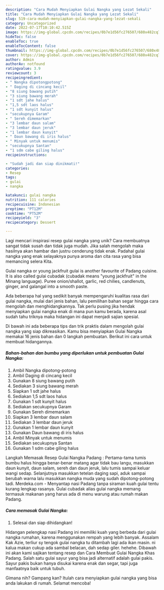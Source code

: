 ```yaml
---
description: "Cara Mudah Menyiapkan Gulai Nangka yang Lezat Sekali"
title: "Cara Mudah Menyiapkan Gulai Nangka yang Lezat Sekali"
slug: 519-cara-mudah-menyiapkan-gulai-nangka-yang-lezat-sekali
category: Uncategorized
date: 2022-07-17T10:10:42.515Z
image: https://img-global.cpcdn.com/recipes/0b7e1d56fc276507/680x482cq70/gulai-nangka-foto-resep-utama.jpg
hideToc: false
enableToc: true
enableTocContent: false
thumbnail: https://img-global.cpcdn.com/recipes/0b7e1d56fc276507/680x482cq70/gulai-nangka-foto-resep-utama.jpg
cover: https://img-global.cpcdn.com/recipes/0b7e1d56fc276507/680x482cq70/gulai-nangka-foto-resep-utama.jpg
author: Admin
authorAv: notfound
ratingvalue: 3.9
reviewcount: 3
recipeingredient:
- " Nangka dipotongpotong"
- " Daging di cincang kecil"
- "8 siung bawang putih"
- "3 siung bawang merah"
- "1 sdt jahe halus"
- "1,5 sdt laos halus"
- "1 sdt kunyit halus"
- "secukupnya Garam"
- " Sereh dimemarkan"
- "3 lembar daun salam"
- "3 lembar daun jeruk"
- "1 lembar daun kunyit"
- " Daun bawang di iris halus"
- " Minyak untuk menumis"
- "secukupnya Santan"
- "1 sdm cabe giling halus"
recipeinstructions:

- "Sudah jadi dan siap dinikmati!"
categories:
- Resep
tags:
- gulai
- nangka

katakunci: gulai nangka 
nutrition: 111 calories
recipecuisine: Indonesian
preptime: "PT12M"
cooktime: "PT52M"
recipeyield: "3"
recipecategory: Dessert

---
```





Lagi mencari inspirasi resep gulai nangka yang unik? Cara membuatnya sangat tidak susah dan tidak juga mudah. Jika salah mengolah maka hasilnya akan hambar dan justru cenderung tidak enak. Padahal gulai nangka yang enak selayaknya punya aroma dan cita rasa yang bisa memancing selera Kita.





Gulai nangka or young jackfruit gulai is another favourite of Padang cuisine. It is also called gulai cubadak (cubadak means &#34;young jackfruit&#34; in the Minang language). Puree onion/shallot, garlic, red chilies, candlenuts, ginger, and galangal into a smooth paste.

Ada beberapa hal yang sedikit banyak mempengaruhi kualitas rasa dari gulai nangka, mulai dari jenis bahan, lalu pemilihan bahan segar hingga cara mengolah dan menghidangkannya. Tak perlu pusing jika hendak menyiapkan gulai nangka enak di mana pun kamu berada, karena asal sudah tahu triknya maka hidangan ini dapat menjadi sajian spesial.






Di bawah ini ada beberapa tips dan trik praktis dalam mengolah gulai nangka yang siap dikreasikan. Kamu bisa menyiapkan Gulai Nangka memakai 16 jenis bahan dan 0 langkah pembuatan. Berikut ini cara untuk membuat hidangannya.

<!--inarticleads1-->

##### Bahan-bahan dan bumbu yang diperlukan untuk pembuatan Gulai Nangka:

1. Ambil  Nangka dipotong-potong
1. Ambil  Daging di cincang kecil
1. Gunakan 8 siung bawang putih
1. Sediakan 3 siung bawang merah
1. Siapkan 1 sdt jahe halus
1. Sediakan 1,5 sdt laos halus
1. Gunakan 1 sdt kunyit halus
1. Sediakan secukupnya Garam
1. Gunakan  Sereh dimemarkan
1. Siapkan 3 lembar daun salam
1. Sediakan 3 lembar daun jeruk
1. Gunakan 1 lembar daun kunyit
1. Gunakan  Daun bawang di iris halus
1. Ambil  Minyak untuk menumis
1. Sediakan secukupnya Santan
1. Gunakan 1 sdm cabe giling halus


Langkah Memasak Resep Gulai Nangka Padang : Pertama-tama tumis bumbu halus hingga benar-benar matang agar tidak bau langu, masukkan daun kunyit, daun salam, sereh dan daun jeruk, lalu tumis sampai keluar wangi sedap. Selanjutnya masukkan tetelan daging sapi, aduk sampai berubah warna lalu masukkan nangka muda yang sudah dipotong-potong tadi. Merdeka.com - Menyantap nasi Padang tanpa siraman kuah gulai tentu kurang lengkap rasanya. Gulai cubadak alias gulai nangka memang termasuk makanan yang harus ada di menu warung atau rumah makan Padang. 

<!--inarticleads2-->

##### Cara memasak Gulai Nangka:


1. Selesai dan siap dihidangkan!

Hidangan pelengkap nasi Padang ini memiliki kuah yang berbeda dari gulai nangka rumahan, karena menggunakan rempah yang lebih banyak. Assalam Kak Azie, terliur sy tengok gulai nangka tu ditambah lagi ada ikan masin. ni kalua makan cukup ada sambal belacan, dah sedap giler. hehehe. Dibawah ini akan kami sajikan tentang resep dan Cara Membuat Gulai Nangka Khas Padang. Salah satu gulai sayur yang bisa jadi alternatif adalah gulai pakis. Sayur pakis bukan hanya disukai karena enak dan segar, tapi juga manfaatnya baik untuk tubuh. 

Gimana nih? Gampang kan? Itulah cara menyiapkan gulai nangka yang bisa anda lakukan di rumah. Selamat mencoba!
